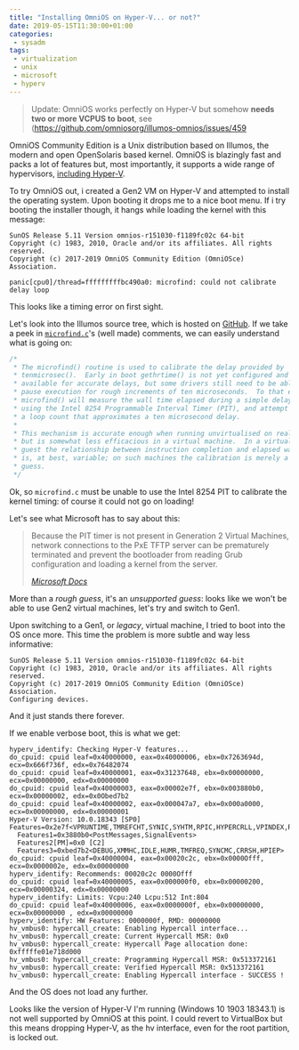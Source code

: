 ```yaml
---
title: "Installing OmniOS on Hyper-V... or not?"
date: 2019-05-15T11:30:00+01:00
categories:
 - sysadm
tags:
 - virtualization
 - unix
 - microsoft
 - hyperv
---
```


> Update: OmniOS works perfectly on Hyper-V but somehow **needs two or more VCPUS to boot**, see (https://github.com/omniosorg/illumos-omnios/issues/459

OmniOS Community Edition is a Unix distribution based on Illumos, the modern and open OpenSolaris based kernel. OmniOS is blazingly fast and packs a lot of features but, most importantly, it supports a wide range of hypervisors, [including Hyper-V](<https://github.com/omniosorg/omnios-build/blob/r151030/doc/ReleaseNotes.md>).

To try OmniOS out, i created a Gen2 VM on Hyper-V and attempted to install the operating system. Upon booting it drops me to a nice boot menu. If i try booting the installer though, it hangs while loading the kernel with this message:

```
SunOS Release 5.11 Version omnios-r151030-f1189fc02c 64-bit
Copyright (c) 1983, 2010, Oracle and/or its affiliates. All rights reserved.
Copyright (c) 2017-2019 OmniOS Community Edition (OmniOSce) Association.

panic[cpu0]/thread=fffffffffbc490a0: microfind: could not calibrate delay loop
```

This looks like a timing error on first sight.

Let's look into the Illumos source tree, which is hosted on [GitHub](<https://github.com/illumos/illumos-gate/>). If we take a peek in [`microfind.c`](<https://github.com/illumos/illumos-gate/blob/master/usr/src/uts/i86pc/io/microfind.c>)'s (well made) comments, we can easily understand what is going on:

```c
/*
 * The microfind() routine is used to calibrate the delay provided by
 * tenmicrosec().  Early in boot gethrtime() is not yet configured and
 * available for accurate delays, but some drivers still need to be able to
 * pause execution for rough increments of ten microseconds.  To that end,
 * microfind() will measure the wall time elapsed during a simple delay loop
 * using the Intel 8254 Programmable Interval Timer (PIT), and attempt to find
 * a loop count that approximates a ten microsecond delay.
 *
 * This mechanism is accurate enough when running unvirtualised on real CPUs,
 * but is somewhat less efficacious in a virtual machine.  In a virtualised
 * guest the relationship between instruction completion and elapsed wall time
 * is, at best, variable; on such machines the calibration is merely a rough
 * guess.
 */
```

Ok, so `microfind.c` must be unable to use the Intel 8254 PIT to calibrate the kernel timing: of course it could not go on loading!

Let's see what Microsoft has to say about this:

> Because the PIT timer is not present in Generation 2 Virtual Machines, network connections to the PxE TFTP server can be prematurely terminated and prevent the bootloader from reading Grub configuration and loading a kernel from the server.
>
> *[Microsoft Docs](<https://docs.microsoft.com/en-us/windows-server/virtualization/hyper-v/best-practices-for-running-linux-on-hyper-v>)*

More than a *rough guess*, it's an *unsupported guess*: looks like we won't be able to use Gen2 virtual machines, let's try and switch to Gen1.

Upon switching to a Gen1, or *legacy*, virtual machine, I tried to boot into the OS once more. This time the problem is more subtle and way less informative:

```
SunOS Release 5.11 Version omnios-r151030-f1189fc02c 64-bit
Copyright (c) 1983, 2010, Oracle and/or its affiliates. All rights reserved.
Copyright (c) 2017-2019 OmniOS Community Edition (OmniOSce) Association.
Configuring devices.
```

And it just stands there forever.

If we enable verbose boot, this is what we get:

```
hyperv_identify: Checking Hyper-V features... 
do_cpuid: cpuid leaf=0x40000000, eax=0x40000006, ebx=0x7263694d, ecx=0x666f736f, edx=0x76482074 
do_cpuid: cpuid leaf=0x40000001, eax=0x31237648, ebx=0x00000000, ecx=0x00000000, edx=0x00000000 
do_cpuid: cpuid leaf=0x40000003, eax=0x00002e7f, ebx=0x003880b0, ecx=0x00000002, edx=0x0Obed7b2
do_cpuid: cpuid leaf=0x40000002, eax=0x000047a7, ebx=0x000a0000, ecx=0x00000000, edx=0x00000001
Hyper-V Version: 10.0.18343 [SP0]
Features=0x2e7f<VPRUNTIME,TMREFCHT,SYNIC,SYHTM,RPIC,HYPERCRLL,VPINDEX,REFTSC,IDLE,TMFREQ> 
  Features1=0x3880b0<PostMessages,SignalEvents>
  Features2[PM]=0x0 [C2]  
  Features3=0xbed7b2<DEBUG,XMMHC,IDLE,HUMR,TMFREQ,SYNCMC,CRRSH,HPIEP>
do_cpuid: cpuid leaf=0x40000004, eax=0x00020c2c, ebx=0x0000Offf, ecx=0x0000002e, edx=0x00000000
hyperv_identify: Recommends: 00020c2c 0000Offf
do_cpuid: cpuid leaf=0x40000005, eax=0x000000f0, ebx=0x00000200, ecx=0x00000324, edx=0x00000000
hyperv_identify: Limits: Vcpu:240 Lcpu:512 Int:804
do_cpuid: cpuid leaf=0x40000006, eax=0x0000000f, ebx=0x00000000, ecx=0x00000000 , edx=0x00000000 
hyperv_identify: HW Features: 0000000f, RMD: 00000000
hv_vmbus0: hypercall_create: Enabling Hypercall interface...
hv_vmbus0: hypercall_create: Current Hypercall MSR: 0x0
hv_vmbus0: hypercall_create: Hypercall Page allocation done: 0xfffffe01e718d000 
hv_vmbus0: hypercall_create: Programming Hypercall MSR: 0x513372161
hv_vmbus0: hypercall_create: Verified Hypercall MSR: 0x513372161
hv_vmbus0: hypercall_create: Enabling Hypercall interface - SUCCESS !

```

And the OS does not load any further.

Looks like the version of Hyper-V I'm running (Windows 10 1903 18343.1) is not well supported by OmniOS at this point. I could revert to VirtualBox but this means dropping Hyper-V, as the hv interface, even for the root partition, is locked out.
